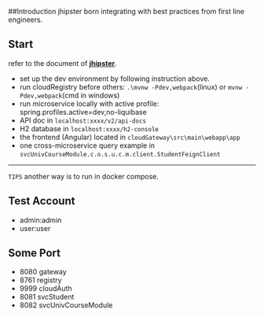 ##Introduction
jhipster born integrating with best practices from first line engineers.

## Start
refer to the document of [**jhipster**](https://www.jhipster.tech/development/).

- set up the dev environment by following instruction above.
- run cloudRegistry before others: `.\mvnw -Pdev,webpack`(linux) or `mvnw -Pdev,webpack`(cmd in windows)
- run microservice locally with active profile: spring.profiles.active=dev,no-liquibase
- API doc in `localhost:xxxx/v2/api-docs`
- H2 database in `localhost:xxxx/h2-console`
- the frontend (Angular) located in `cloudGateway\src\main\webapp\app`
- one cross-microservice query example in `svcUnivCourseModule.c.o.s.u.c.m.client.StudentFeignClient`

-------
`TIPS` another way is to run in docker compose.

## Test Account

- admin:admin
- user:user

## Some Port

- 8080 gateway
- 8761 registry
- 9999 cloudAuth
- 8081 svcStudent
- 8082 svcUnivCourseModule
